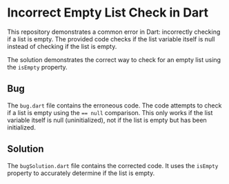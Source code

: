 # Incorrect Empty List Check in Dart

This repository demonstrates a common error in Dart: incorrectly checking if a list is empty. The provided code checks if the list variable itself is null instead of checking if the list is empty.

The solution demonstrates the correct way to check for an empty list using the `isEmpty` property.

## Bug
The `bug.dart` file contains the erroneous code. The code attempts to check if a list is empty using the `== null` comparison. This only works if the list variable itself is null (uninitialized), not if the list is empty but has been initialized.

## Solution
The `bugSolution.dart` file contains the corrected code. It uses the `isEmpty` property to accurately determine if the list is empty.